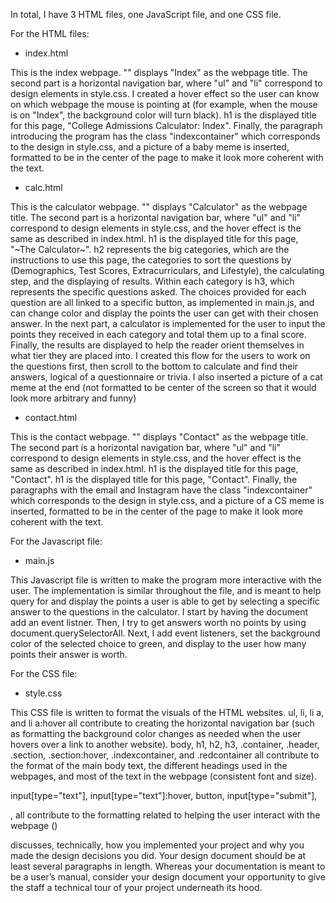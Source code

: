 In total, I have 3 HTML files, one JavaScript file, and one CSS file.

For the HTML files:

- index.html

This is the index webpage. "<title>Index</title>" displays "Index" as the webpage title. The second part is a horizontal navigation bar, where "ul" and "li" correspond to design elements in style.css. I created a hover effect so the user can know on which webpage the mouse is pointing at (for example, when the mouse is on "Index", the background color will turn black). h1 is the displayed title for this page, "College Admissions Calculator: Index". Finally, the paragraph introducing the program has the class "indexcontainer" which corresponds to the design in style.css, and a picture of a baby meme is inserted, formatted to be in the center of the page to make it look more coherent with the text.

- calc.html

This is the calculator webpage. "<title>Calculator</title>" displays "Calculator" as the webpage title. The second part is a horizontal navigation bar, where "ul" and "li" correspond to design elements in style.css, and the hover effect is the same as described in index.html. h1 is the displayed title for this page, "~The Calculator~". h2 represents the big categories, which are the instructions to use this page, the categories to sort the questions by (Demographics, Test Scores, Extracurriculars, and Lifestyle), the calculating step, and the displaying of results. Within each category is h3, which represents the specific questions asked. The choices provided for each question are all linked to a specific button, as implemented in main.js, and can change color and display the points the user can get with their chosen answer. In the next part, a calculator is implemented for the user to input the points they received in each category and total them up to a final score. Finally, the results are displayed to help the reader orient themselves in what tier they are placed into. I created this flow for the users to work on the questions first, then scroll to the bottom to calculate and find their answers, logical of a questionnaire or trivia. I also inserted a picture of a cat meme at the end (not formatted to be center of the screen so that it would look more arbitrary and funny)

- contact.html

This is the contact webpage. "<title>Contact</title>" displays "Contact" as the webpage title. The second part is a horizontal navigation bar, where "ul" and "li" correspond to design elements in style.css, and the hover effect is the same as described in index.html. h1 is the displayed title for this page, "Contact". h1 is the displayed title for this page, "Contact". Finally, the paragraphs with the email and Instagram have the class "indexcontainer" which corresponds to the design in style.css, and a picture of a CS meme is inserted, formatted to be in the center of the page to make it look more coherent with the text.

For the Javascript file:

- main.js

This Javascript file is written to make the program more interactive with the user. The implementation is similar throughout the file, and is meant to help query for and display the points a user is able to get by selecting a specific answer to the questions in the calculator. I start by having the document add an event listner. Then, I try to get answers worth no points by using document.querySelectorAll. Next, I add event listeners, set the background color of the selected choice to green, and display to the user how many points their answer is worth.

For the CSS file:

- style.css

This CSS file is written to format the visuals of the HTML websites. ul, li, li a, and li a:hover all contribute to creating the horizontal navigation bar (such as formatting the background color changes as needed when the user hovers over a link to another website). body, h1, h2, h3, .container, .header, .section, .section:hover, .indexcontainer, and .redcontainer all contribute to the format of the main body text, the different headings used in the webpages, and most of the text in the webpage (consistent font and size). 

input[type="text"], input[type="text"]:hover, button, input[type="submit"], 

, all contribute to the formatting related to helping the user interact with the webpage ()





discusses, technically, how you implemented your project and why you made the design decisions you did. Your design document should be at least several paragraphs in length. Whereas your documentation is meant to be a user’s manual, consider your design document your opportunity to give the staff a technical tour of your project underneath its hood.